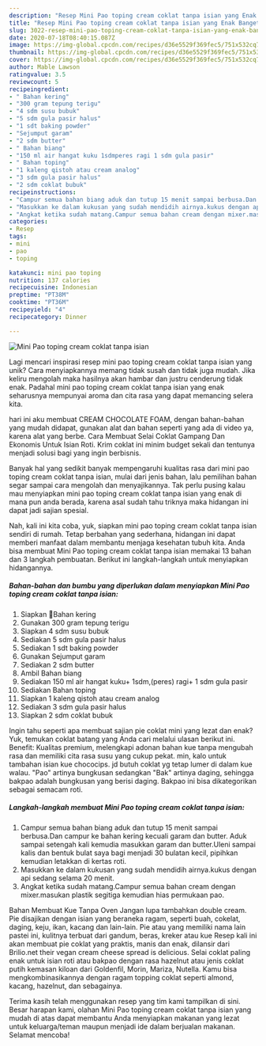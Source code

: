 ```yaml
---
description: "Resep Mini Pao toping cream coklat tanpa isian yang Enak Banget"
title: "Resep Mini Pao toping cream coklat tanpa isian yang Enak Banget"
slug: 3022-resep-mini-pao-toping-cream-coklat-tanpa-isian-yang-enak-banget
date: 2020-07-18T08:40:15.087Z
image: https://img-global.cpcdn.com/recipes/d36e5529f369fec5/751x532cq70/mini-pao-toping-cream-coklat-tanpa-isian-foto-resep-utama.jpg
thumbnail: https://img-global.cpcdn.com/recipes/d36e5529f369fec5/751x532cq70/mini-pao-toping-cream-coklat-tanpa-isian-foto-resep-utama.jpg
cover: https://img-global.cpcdn.com/recipes/d36e5529f369fec5/751x532cq70/mini-pao-toping-cream-coklat-tanpa-isian-foto-resep-utama.jpg
author: Mable Lawson
ratingvalue: 3.5
reviewcount: 5
recipeingredient:
- " Bahan kering"
- "300 gram tepung terigu"
- "4 sdm susu bubuk"
- "5 sdm gula pasir halus"
- "1 sdt baking powder"
- "Sejumput garam"
- "2 sdm butter"
- " Bahan biang"
- "150 ml air hangat kuku 1sdmperes ragi 1 sdm gula pasir"
- " Bahan toping"
- "1 kaleng qistoh atau cream analog"
- "3 sdm gula pasir halus"
- "2 sdm coklat bubuk"
recipeinstructions:
- "Campur semua bahan biang aduk dan tutup 15 menit sampai berbusa.Dan campur ke bahan kering kecuali garam dan butter. Aduk sampai setengah kali kemudia masukkan garam dan butter.Uleni sampai kalis dan bentuk bulat saya bagi menjadi 30 bulatan kecil, pipihkan kemudian letakkan di kertas roti."
- "Masukkan ke dalam kukusan yang sudah mendidih airnya.kukus dengan api sedang selama 20 menit."
- "Angkat ketika sudah matang.Campur semua bahan cream dengan mixer.masukan plastik segitiga kemudian hias permukaan pao."
categories:
- Resep
tags:
- mini
- pao
- toping

katakunci: mini pao toping 
nutrition: 137 calories
recipecuisine: Indonesian
preptime: "PT38M"
cooktime: "PT36M"
recipeyield: "4"
recipecategory: Dinner

---
```



![Mini Pao toping cream coklat tanpa isian](https://img-global.cpcdn.com/recipes/d36e5529f369fec5/751x532cq70/mini-pao-toping-cream-coklat-tanpa-isian-foto-resep-utama.jpg)

Lagi mencari inspirasi resep mini pao toping cream coklat tanpa isian yang unik? Cara menyiapkannya memang tidak susah dan tidak juga mudah. Jika keliru mengolah maka hasilnya akan hambar dan justru cenderung tidak enak. Padahal mini pao toping cream coklat tanpa isian yang enak seharusnya mempunyai aroma dan cita rasa yang dapat memancing selera kita.

hari ini aku membuat CREAM CHOCOLATE FOAM, dengan bahan-bahan yang mudah didapat, gunakan alat dan bahan seperti yang ada di video ya, karena alat yang berbe. Cara Membuat Selai Coklat Gampang Dan Ekonomis Untuk Isian Roti. Krim coklat ini minim budget sekali dan tentunya menjadi solusi bagi yang ingin berbisnis.

Banyak hal yang sedikit banyak mempengaruhi kualitas rasa dari mini pao toping cream coklat tanpa isian, mulai dari jenis bahan, lalu pemilihan bahan segar sampai cara mengolah dan menyajikannya. Tak perlu pusing kalau mau menyiapkan mini pao toping cream coklat tanpa isian yang enak di mana pun anda berada, karena asal sudah tahu triknya maka hidangan ini dapat jadi sajian spesial.


Nah, kali ini kita coba, yuk, siapkan mini pao toping cream coklat tanpa isian sendiri di rumah. Tetap berbahan yang sederhana, hidangan ini dapat memberi manfaat dalam membantu menjaga kesehatan tubuh kita. Anda bisa membuat Mini Pao toping cream coklat tanpa isian memakai 13 bahan dan 3 langkah pembuatan. Berikut ini langkah-langkah untuk menyiapkan hidangannya.

<!--inarticleads1-->

##### Bahan-bahan dan bumbu yang diperlukan dalam menyiapkan Mini Pao toping cream coklat tanpa isian:

1. Siapkan  🍞Bahan kering
1. Gunakan 300 gram tepung terigu
1. Siapkan 4 sdm susu bubuk
1. Sediakan 5 sdm gula pasir halus
1. Sediakan 1 sdt baking powder
1. Gunakan Sejumput garam
1. Sediakan 2 sdm butter
1. Ambil  Bahan biang
1. Sediakan 150 ml air hangat kuku+ 1sdm,(peres) ragi+ 1 sdm gula pasir
1. Sediakan  Bahan toping
1. Siapkan 1 kaleng qistoh atau cream analog
1. Sediakan 3 sdm gula pasir halus
1. Siapkan 2 sdm coklat bubuk


Ingin tahu seperti apa membuat sajian pie coklat mini yang lezat dan enak? Yuk, temukan coklat batang yang Anda cari melalui ulasan berikut ini. Benefit: Kualitas premium, melengkapi adonan bahan kue tanpa mengubah rasa dan memiliki cita rasa susu yang cukup pekat. min, kalo untuk tambahan isian kue chococips. jd butuh coklat yg tetap lumer di dalam kue walau. &#34;Pao&#34; artinya bungkusan sedangkan &#34;Bak&#34; artinya daging, sehingga bakpao adalah bungkusan yang berisi daging. Bakpao ini bisa dikategorikan sebagai semacam roti. 

<!--inarticleads2-->

##### Langkah-langkah membuat Mini Pao toping cream coklat tanpa isian:

1. Campur semua bahan biang aduk dan tutup 15 menit sampai berbusa.Dan campur ke bahan kering kecuali garam dan butter. Aduk sampai setengah kali kemudia masukkan garam dan butter.Uleni sampai kalis dan bentuk bulat saya bagi menjadi 30 bulatan kecil, pipihkan kemudian letakkan di kertas roti.
1. Masukkan ke dalam kukusan yang sudah mendidih airnya.kukus dengan api sedang selama 20 menit.
1. Angkat ketika sudah matang.Campur semua bahan cream dengan mixer.masukan plastik segitiga kemudian hias permukaan pao.


Bahan Membuat Kue Tanpa Oven Jangan lupa tambahkan double cream. Pie disajikan dengan isian yang beraneka ragam, seperti buah, cokelat, daging, keju, ikan, kacang dan lain-lain. Pie atau yang memiliki nama lain pastei ini, kulitnya terbuat dari gandum, beras, kreker atau kue Resep kali ini akan membuat pie coklat yang praktis, manis dan enak, dilansir dari Brilio.net their vegan cream cheese spread is delicious. Selai coklat paling enak untuk isian roti atau bakpao dengan rasa hazelnut atau jenis coklat putih kemasan kiloan dari Goldenfil, Morin, Mariza, Nutella. Kamu bisa mengkombinasikannya dengan ragam topping coklat seperti almond, kacang, hazelnut, dan sebagainya. 

Terima kasih telah menggunakan resep yang tim kami tampilkan di sini. Besar harapan kami, olahan Mini Pao toping cream coklat tanpa isian yang mudah di atas dapat membantu Anda menyiapkan makanan yang lezat untuk keluarga/teman maupun menjadi ide dalam berjualan makanan. Selamat mencoba!
